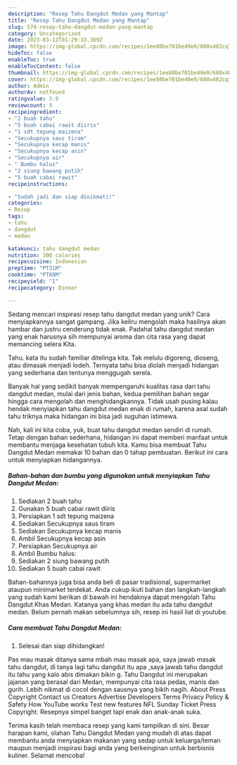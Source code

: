 ```yaml
---
description: "Resep Tahu Dangdut Medan yang Mantap"
title: "Resep Tahu Dangdut Medan yang Mantap"
slug: 574-resep-tahu-dangdut-medan-yang-mantap
category: Uncategorized
date: 2023-03-12T01:29:33.369Z
image: https://img-global.cpcdn.com/recipes/1ee80be701be49e0/680x482cq70/tahu-dangdut-medan-foto-resep-utama.jpg
hideToc: false
enableToc: true
enableTocContent: false
thumbnail: https://img-global.cpcdn.com/recipes/1ee80be701be49e0/680x482cq70/tahu-dangdut-medan-foto-resep-utama.jpg
cover: https://img-global.cpcdn.com/recipes/1ee80be701be49e0/680x482cq70/tahu-dangdut-medan-foto-resep-utama.jpg
author: Admin
authorAv: notfound
ratingvalue: 3.9
reviewcount: 3
recipeingredient:
- "2 buah tahu"
- "5 buah cabai rawit diiris"
- "1 sdt tepung maizena"
- "Secukupnya saus tiram"
- "Secukupnya kecap manis"
- "Secukupnya kecap asin"
- "Secukupnya air"
- " Bumbu halus"
- "2 siung bawang putih"
- "5 buah cabai rawit"
recipeinstructions:

- "Sudah jadi dan siap dinikmati!"
categories:
- Resep
tags:
- tahu
- dangdut
- medan

katakunci: tahu dangdut medan 
nutrition: 300 calories
recipecuisine: Indonesian
preptime: "PT31M"
cooktime: "PT60M"
recipeyield: "1"
recipecategory: Dinner

---
```





Sedang mencari inspirasi resep tahu dangdut medan yang unik? Cara menyiapkannya sangat gampang. Jika keliru mengolah maka hasilnya akan hambar dan justru cenderung tidak enak. Padahal tahu dangdut medan yang enak harusnya sih mempunyai aroma dan cita rasa yang dapat memancing selera Kita.





Tahu. kata itu sudah familiar ditelinga kita. Tak melulu digoreng, dioseng, atau dimasak menjadi lodeh. Ternyata tahu bisa diolah menjadi hidangan yang sederhana dan tentunya menggugah serela.

Banyak hal yang sedikit banyak mempengaruhi kualitas rasa dari tahu dangdut medan, mulai dari jenis bahan, kedua pemilihan bahan segar hingga cara mengolah dan menghidangkannya. Tidak usah pusing kalau hendak menyiapkan tahu dangdut medan enak di rumah, karena asal sudah tahu triknya maka hidangan ini bisa jadi suguhan istimewa.






Nah, kali ini kita coba, yuk, buat tahu dangdut medan sendiri di rumah. Tetap dengan bahan sederhana, hidangan ini dapat memberi manfaat untuk membantu menjaga kesehatan tubuh kita. Kamu bisa membuat Tahu Dangdut Medan memakai 10 bahan dan 0 tahap pembuatan. Berikut ini cara untuk menyiapkan hidangannya.

<!--inarticleads1-->

##### Bahan-bahan dan bumbu yang digunakan untuk menyiapkan Tahu Dangdut Medan:

1. Sediakan 2 buah tahu
1. Gunakan 5 buah cabai rawit diiris
1. Persiapkan 1 sdt tepung maizena
1. Sediakan Secukupnya saus tiram
1. Sediakan Secukupnya kecap manis
1. Ambil Secukupnya kecap asin
1. Persiapkan Secukupnya air
1. Ambil  Bumbu halus:
1. Sediakan 2 siung bawang putih
1. Sediakan 5 buah cabai rawit


Bahan-bahannya juga bisa anda beli di pasar tradisional, supermarket ataupun minimarket terdekat. Anda cukup ikuti bahan dan langkah-langkah yang sudah kami berikan di bawah ini hendaknya dapat mengolah Tahu Dangdut Khas Medan. Katanya yang khas medan itu ada tahu dangdut medan. Belum pernah makan sebelumnya sih, resep ini hasil liat di youtube. 

<!--inarticleads2-->

##### Cara membuat Tahu Dangdut Medan:


1. Selesai dan siap dihidangkan!

Pas mau masak ditanya sama mbah mau masak apa, saya jawab masak tahu dangdut, di tanya lagi tahu dangdut itu apa ,saya jawab tahu dangdut itu tahu yang kalo abis dimakan bikin g. Tahu Dangdut ini merupakan jajanan yang berasal dari Medan, mempunyai cita rasa pedas, manis dan gurih. Lebih nikmat di cocol dengan sausnya yang bikih nagih. About Press Copyright Contact us Creators Advertise Developers Terms Privacy Policy &amp; Safety How YouTube works Test new features NFL Sunday Ticket Press Copyright. Resepnya simpel banget tapi enak dan anak-anak suka. 

Terima kasih telah membaca resep yang kami tampilkan di sini. Besar harapan kami, olahan Tahu Dangdut Medan yang mudah di atas dapat membantu anda menyiapkan makanan yang sedap untuk keluarga/teman maupun menjadi inspirasi bagi anda yang berkeinginan untuk berbisnis kuliner. Selamat mencoba!

